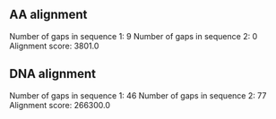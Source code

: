 ## AA alignment
Number of gaps in sequence 1: 9
Number of gaps in sequence 2: 0
Alignment score: 3801.0

## DNA alignment
Number of gaps in sequence 1: 46
Number of gaps in sequence 2: 77
Alignment score: 266300.0